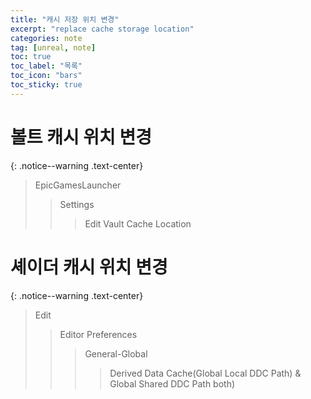 ```yaml
---
title: "캐시 저장 위치 변경"
excerpt: "replace cache storage location"
categories: note
tag: [unreal, note]
toc: true
toc_label: "목록"
toc_icon: "bars"
toc_sticky: true
---
```


# 볼트 캐시 위치 변경
{: .notice--warning .text-center}

>EpicGamesLauncher
>>Settings
>>>Edit Vault Cache Location 

# 셰이더 캐시 위치 변경
{: .notice--warning .text-center}

>Edit
>>Editor Preferences
>>>General-Global
>>>>Derived Data Cache(Global Local DDC Path) & Global Shared DDC Path both)